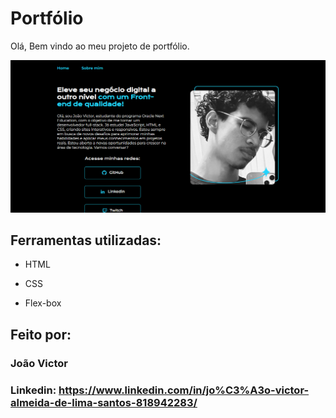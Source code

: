 

# Portfólio

Olá, Bem vindo ao meu projeto de portfólio.

![image](https://github.com/jaum257/Portfolio/blob/main/Captura%20de%20tela%202025-02-02%20175246.png?raw=true)

## Ferramentas utilizadas:

* HTML

* CSS

* Flex-box

## Feito por:

### João Victor

### Linkedin: https://www.linkedin.com/in/jo%C3%A3o-victor-almeida-de-lima-santos-818942283/


